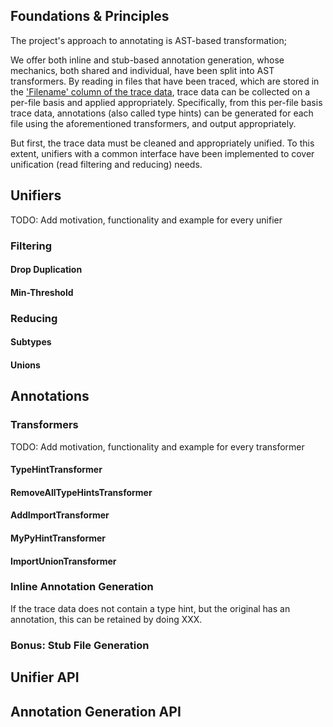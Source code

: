 ## Foundations & Principles

The project's approach to annotating is AST-based transformation; 

We offer both inline and stub-based annotation generation, whose mechanics, both shared and individual, have been split into AST transformers.
By reading in files that have been traced, which are stored in the ['Filename' column of the trace data](tracing.md#api), trace data can be collected on a per-file basis and applied appropriately.
Specifically, from this per-file basis trace data, annotations (also called type hints) can be generated for each file using the aforementioned transformers, and output appropriately.


But first, the trace data must be cleaned and appropriately unified.
To this extent, unifiers with a common interface have been implemented to cover unification (read filtering and reducing) needs.


## Unifiers


TODO: Add motivation, functionality and example for every unifier

### Filtering


#### Drop Duplication



#### Min-Threshold




### Reducing

#### Subtypes


#### Unions



## Annotations

### Transformers

TODO: Add motivation, functionality and example for every transformer

#### TypeHintTransformer


#### RemoveAllTypeHintsTransformer


#### AddImportTransformer


#### MyPyHintTransformer


#### ImportUnionTransformer


### Inline Annotation Generation

If the trace data does not contain a type hint, but the original has an annotation, this can be retained by doing XXX.


### Bonus: Stub File Generation


## Unifier API


## Annotation Generation API